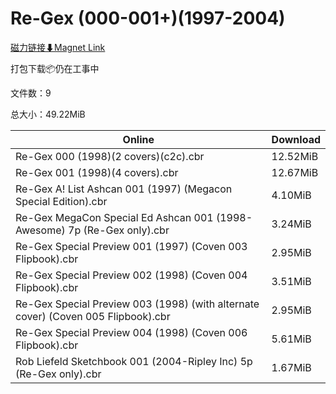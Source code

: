# Re-Gex (000-001+)(1997-2004)

[磁力链接⬇Magnet Link](magnet:?xt=urn:btih:c614520ae3ccafdb4a2094636b2f65cade47adb2&dn=Re-Gex%20%28000-001%2B%29%281997-2004%29)

打包下载📦仍在工事中

文件数：9

总大小：49.22MiB

Online | Download
--- | ---
Re-Gex 000 (1998)(2 covers)(c2c).cbr | 12.52MiB
Re-Gex 001 (1998)(4 covers).cbr | 12.67MiB
Re-Gex A! List Ashcan 001 (1997) (Megacon Special Edition).cbr | 4.10MiB
Re-Gex MegaCon Special Ed Ashcan 001 (1998-Awesome) 7p (Re-Gex only).cbr | 3.24MiB
Re-Gex Special Preview 001 (1997) (Coven 003 Flipbook).cbr | 2.95MiB
Re-Gex Special Preview 002 (1998) (Coven 004 Flipbook).cbr | 3.51MiB
Re-Gex Special Preview 003 (1998) (with alternate cover) (Coven 005 Flipbook).cbr | 2.95MiB
Re-Gex Special Preview 004 (1998) (Coven 006 Flipbook).cbr | 5.61MiB
Rob Liefeld Sketchbook 001 (2004-Ripley Inc) 5p (Re-Gex only).cbr | 1.67MiB